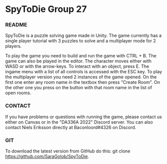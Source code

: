 # SpyToDie Group 27

### README

   SpyToDie is a puzzle solving game made in Unity. The game currently has a single player tutorial with 3 puzzles to solve and a multiplayer mode for 2 players.

   To play the game you need to build and run the game with CTRL + B. The game can also be played in the editor. The character moves either with WASD or with the arrow-keys. To interact with an object, press E. The ingame menu with a list of all controls is accessed with the ESC key.
   To play the multiplayer version you need 2 instances of the game opened. On the first one enter any room name in the textbox then press "Create Room". On the other one you press on the button with that room name in the list of open rooms.

### CONTACT

   If you have problems or questions with running the game, please contact us either on Canvas or in the "DA336A 2022" Discord server.
   You can also contact Niels Eriksson directly at Baconloord#4326 on Discord.

### GIT

   To download the latest version from GitHub do this: git clone https://github.com/SaraGolob/SpyToDie.
